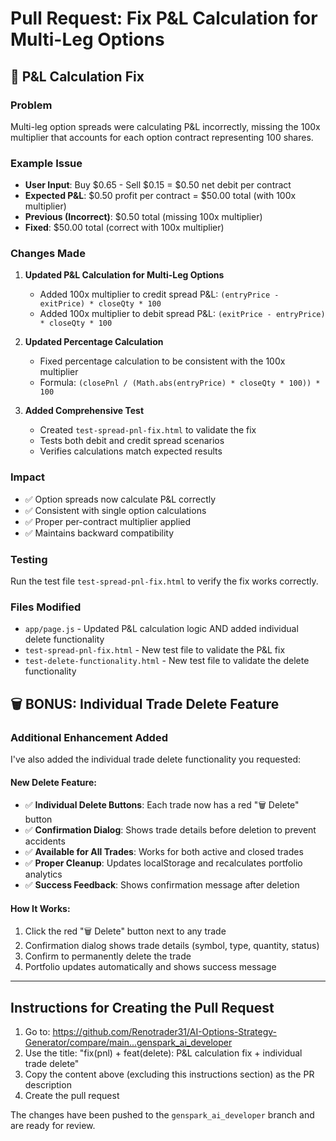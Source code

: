 # Pull Request: Fix P&L Calculation for Multi-Leg Options

## 🔧 P&L Calculation Fix

### Problem
Multi-leg option spreads were calculating P&L incorrectly, missing the 100x multiplier that accounts for each option contract representing 100 shares.

### Example Issue
- **User Input**: Buy $0.65 - Sell $0.15 = $0.50 net debit per contract
- **Expected P&L**: $0.50 profit per contract = $50.00 total (with 100x multiplier)
- **Previous (Incorrect)**: $0.50 total (missing 100x multiplier)
- **Fixed**: $50.00 total (correct with 100x multiplier)

### Changes Made
1. **Updated P&L Calculation for Multi-Leg Options**
   - Added 100x multiplier to credit spread P&L: `(entryPrice - exitPrice) * closeQty * 100`
   - Added 100x multiplier to debit spread P&L: `(exitPrice - entryPrice) * closeQty * 100`

2. **Updated Percentage Calculation**
   - Fixed percentage calculation to be consistent with the 100x multiplier
   - Formula: `(closePnl / (Math.abs(entryPrice) * closeQty * 100)) * 100`

3. **Added Comprehensive Test**
   - Created `test-spread-pnl-fix.html` to validate the fix
   - Tests both debit and credit spread scenarios
   - Verifies calculations match expected results

### Impact
- ✅ Option spreads now calculate P&L correctly
- ✅ Consistent with single option calculations
- ✅ Proper per-contract multiplier applied
- ✅ Maintains backward compatibility

### Testing
Run the test file `test-spread-pnl-fix.html` to verify the fix works correctly.

### Files Modified
- `app/page.js` - Updated P&L calculation logic AND added individual delete functionality
- `test-spread-pnl-fix.html` - New test file to validate the P&L fix
- `test-delete-functionality.html` - New test file to validate the delete functionality

## 🗑️ BONUS: Individual Trade Delete Feature

### Additional Enhancement Added
I've also added the individual trade delete functionality you requested:

#### New Delete Feature:
- ✅ **Individual Delete Buttons**: Each trade now has a red "🗑️ Delete" button
- ✅ **Confirmation Dialog**: Shows trade details before deletion to prevent accidents
- ✅ **Available for All Trades**: Works for both active and closed trades
- ✅ **Proper Cleanup**: Updates localStorage and recalculates portfolio analytics
- ✅ **Success Feedback**: Shows confirmation message after deletion

#### How It Works:
1. Click the red "🗑️ Delete" button next to any trade
2. Confirmation dialog shows trade details (symbol, type, quantity, status)
3. Confirm to permanently delete the trade
4. Portfolio updates automatically and shows success message

---

## Instructions for Creating the Pull Request

1. Go to: https://github.com/Renotrader31/AI-Options-Strategy-Generator/compare/main...genspark_ai_developer
2. Use the title: "fix(pnl) + feat(delete): P&L calculation fix + individual trade delete"
3. Copy the content above (excluding this instructions section) as the PR description
4. Create the pull request

The changes have been pushed to the `genspark_ai_developer` branch and are ready for review.